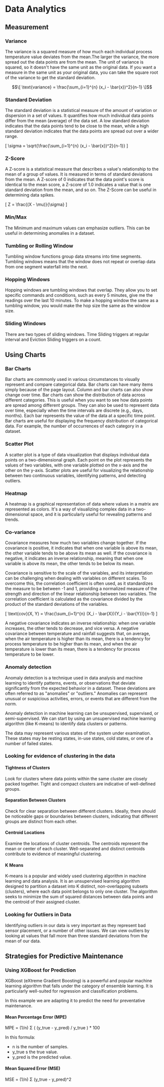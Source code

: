 # Data Analytics


## Measurement

### Variance

The variance is a squared measure of how much each individual process temperature value deviates from the mean.The larger the variance, the more spread out the data points are from the mean. The unit of variance is squared, so it doesn't have the same unit as the original data. If you want a measure in the same unit as your original data, you can take the square root of the variance to get the standard deviation.

```math
\[ \text{variance} = \frac{\sum_{i=1}^{n} (x_i - \bar{x})^2}{n-1} \]
```

### Standard Deviation

The standard deviation is a statistical measure of the amount of variation or dispersion in a set of values. It quantifies how much individual data points differ from the mean (average) of the data set. A low standard deviation indicates that the data points tend to be close to the mean, while a high standard deviation indicates that the data points are spread out over a wider range.

\[ \sigma = \sqrt{\frac{\sum_{i=1}^{n} (x_i - \bar{x})^2}{n-1}} \]

### Z-Score

A Z-score is a statistical measure that describes a value's relationship to the mean of a group of values. It is measured in terms of standard deviations from the mean. A Z-score of 0 indicates that the data point's score is identical to the mean score, a Z-score of 1.0 indicates a value that is one standard deviation from the mean, and so on. The Z-Score can be useful in determining data spikes.

\[ Z = \frac{(X - \mu)}{\sigma} \]

### Min/Max

The Minimum and maximum values can emphasize outliers. This can be useful in determining anomalies in a dataset.


### Tumbling or Rolling Window

Tumbling window functions group data streams into time segments. Tumbling windows means that the window does not repeat or overlap data from one segment waterfall into the next.

### Hopping Windows

Hopping windows are tumbling windows that overlap. They allow you to set specific commands and conditions, such as every 5 minutes, give me the readings over the last 10 minutes. To make a hopping window the same as a tumbling window, you would make the hop size the same as the window size.

### Sliding Windows

There are two types of sliding windows. Time Sliding triggers at regular interval and Eviction Sliding triggers on a count.


## Using Charts

### Bar Charts

Bar charts are commonly used in various circumstances to visually represent and compare categorical data. Bar charts can have many items simply because of the page layout. Column and bar charts can also show change over time. Bar charts can show the distribution of data across different categories. This is useful when you want to see how data points are spread among different groups. They can also be used to represent data over time, especially when the time intervals are discrete (e.g., days, months). Each bar represents the value of the data at a specific time point. Bar charts are useful for displaying the frequency distribution of categorical data. For example, the number of occurrences of each category in a dataset.

### Scatter Plot

A scatter plot is a type of data visualization that displays individual data points on a two-dimensional graph. Each point on the plot represents the values of two variables, with one variable plotted on the x-axis and the other on the y-axis. Scatter plots are useful for visualizing the relationship between two continuous variables, identifying patterns, and detecting outliers.

### Heatmap

A heatmap is a graphical representation of data where values in a matrix are represented as colors. It's a way of visualizing complex data in a two-dimensional space, and it is particularly useful for revealing patterns and trends.

### Co-variance

Covariance measures how much two variables change together. If the covariance is positive, it indicates that when one variable is above its mean, the other variable tends to be above its mean as well. If the covariance is negative, it indicates an inverse relationship, meaning that when one variable is above its mean, the other tends to be below its mean.

Covariance is sensitive to the scale of the variables, and its interpretation can be challenging when dealing with variables on different scales. To overcome this, the correlation coefficient is often used, as it standardizes the measure to be between -1 and 1, providing a normalized measure of the strength and direction of the linear relationship between two variables. The correlation coefficient is calculated as the covariance divided by the product of the standard deviations of the variables.

\[ \text{cov}(X, Y) = \frac{\sum_{i=1}^{n} (X_i - \bar{X})(Y_i - \bar{Y})}{n-1} \]

A negative covariance indicates an inverse relationship: when one variable increases, the other tends to decrease, and vice versa. A negative covariance between temperature and rainfall suggests that, on average, when the air temperature is higher than its mean, there is a tendency for process temperature to be higher than its mean, and when the air temperature is lower than its mean, there is a tendency for process temperature  to be lower.

### Anomaly detection

Anomaly detection is a technique used in data analysis and machine learning to identify patterns, events, or observations that deviate significantly from the expected behavior in a dataset. These deviations are often referred to as "anomalies" or "outliers." Anomalies can represent unusual or suspicious activities, errors, or events that are different from the norm.

Anomaly detection in machine learning can be unsupervised, supervised, or semi-supervised. We can start by using an unsupervised machine learning algorithm (like K-means) to identify data clusters or patterns.

The data may represent various states of the system under examination. These states may be resting states, in-use states, cold states, or one of a number of failed states.


### Looking for evidence of clustering in the data

#### Tightness of Clusters

Look for clusters where data points within the same cluster are closely packed together. Tight and compact clusters are indicative of well-defined groups.

#### Separation Between Clusters

Check for clear separation between different clusters. Ideally, there should be noticeable gaps or boundaries between clusters, indicating that different groups are distinct from each other.

#### Centroid Locations

Examine the locations of cluster centroids. The centroids represent the mean or center of each cluster. Well-separated and distinct centroids contribute to evidence of meaningful clustering.

#### K Means

K-means is a popular and widely used clustering algorithm in machine learning and data analysis. It is an unsupervised learning algorithm designed to partition a dataset into K distinct, non-overlapping subsets (clusters), where each data point belongs to only one cluster. The algorithm seeks to minimize the sum of squared distances between data points and the centroid of their assigned cluster.


### Looking for Outliers in Data

Identifying outliers in our data is very important as they represent bad sensor placement, or a number of other issues. We can view outliers by looking at values that fall more than three standard deviations from the mean of our data.



## Strategies for Predictive Maintenance

### Using XGBoost for Prediction


XGBoost (eXtreme Gradient Boosting) is a powerful and popular machine learning algorithm that falls under the category of ensemble learning. It is particularly well-suited for regression and classification problems.

In this example we are adapting it to predict the need for preventative maintenance.

#### Mean Percentage Error (MPE)

MPE = (1/n) Σ ( (y_true - y_pred) / y_true ) * 100

In this formula:

- n is the number of samples.
- y_true s the true value.
- y_pred   is the predicted value.

#### Mean Squared Error (MSE)

MSE = (1/n) Σ (y_true - y_pred)^2
